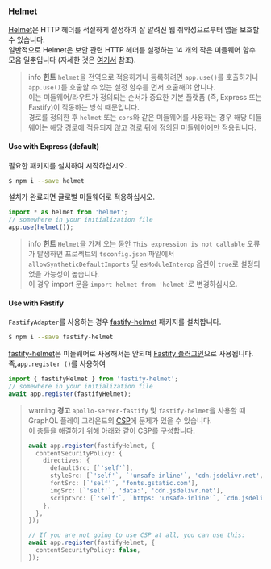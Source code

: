 ### Helmet

[Helmet](https://github.com/helmetjs/helmet)은 HTTP 헤더를 적절하게 설정하여 잘 알려진 웹 취약성으로부터 앱을 보호할 수 있습니다.  
일반적으로 Helmet은 보안 관련 HTTP 헤더를 설정하는 14 개의 작은 미들웨어 함수 모음 일뿐입니다 (자세한 것은 [여기서](https://github.com/helmetjs/helmet#how-it-works) 참조).

> info **힌트** `helmet`을 전역으로 적용하거나 등록하려면 `app.use()`를 호출하거나 `app.use()`를 호출할 수 있는 설정 함수를 먼저 호출해야 합니다.  
이는 미들웨어/라우트가 정의되는 순서가 중요한 기본 플랫폼 (즉, Express 또는 Fastify)이 작동하는 방식 때문입니다.  
경로를 정의한 후 `helmet` 또는 `cors`와 같은 미들웨어를 사용하는 경우 해당 미들웨어는 해당 경로에 적용되지 않고 경로 뒤에 정의된 미들웨어에만 적용됩니다.

#### Use with Express (default)

필요한 패키지를 설치하여 시작하십시오.

```bash
$ npm i --save helmet
```

설치가 완료되면 글로벌 미들웨어로 적용하십시오.

```typescript
import * as helmet from 'helmet';
// somewhere in your initialization file
app.use(helmet());
```

> info **힌트** `Helmet`을 가져 오는 동안 `This expression is not callable` 오류가 발생하면 프로젝트의 `tsconfig.json` 파일에서 `allowSyntheticDefaultImports` 및 `esModuleInterop` 옵션이 `true`로 설정되었을 가능성이 높습니다.  
 이 경우 import 문을 `import helmet from 'helmet'`로 변경하십시오.

#### Use with Fastify

`FastifyAdapter`를 사용하는 경우 [fastify-helmet](https://github.com/fastify/fastify-helmet) 패키지를 설치합니다.

```bash
$ npm i --save fastify-helmet
```

[fastify-helmet](https://github.com/fastify/fastify-helmet)은 미들웨어로 사용해서는 안되며 [Fastify 플러그인](https://www.fastify.io/docs/latest/Plugins/)으로 사용됩니다.  
즉,`app.register ()`를 사용하여

```typescript
import { fastifyHelmet } from 'fastify-helmet';
// somewhere in your initialization file
await app.register(fastifyHelmet);
```

> warning **경고** `apollo-server-fastify` 및 `fastify-helmet`을 사용할 때 GraphQL 플레이 그라운드의 [CSP](https://developer.mozilla.org/en-US/docs/Web/HTTP/CSP)에 문제가 있을 수 있습니다.  
이 충돌을 해결하기 위해 아래와 같이 CSP를 구성합니다.
>
> ```typescript
> await app.register(fastifyHelmet, {
>   contentSecurityPolicy: {
>     directives: {
>       defaultSrc: [`'self'`],
>       styleSrc: [`'self'`, `'unsafe-inline'`, 'cdn.jsdelivr.net', 'fonts.googleapis.com'],
>       fontSrc: [`'self'`, 'fonts.gstatic.com'],
>       imgSrc: [`'self'`, 'data:', 'cdn.jsdelivr.net'],
>       scriptSrc: [`'self'`, `https: 'unsafe-inline'`, `cdn.jsdelivr.net`],
>     },
>   },
> });
>
> // If you are not going to use CSP at all, you can use this:
> await app.register(fastifyHelmet, {
>   contentSecurityPolicy: false,
> });
> ```
